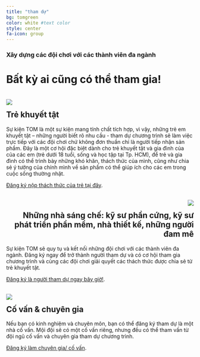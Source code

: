 ```yaml
---
title: "tham dự"
bg: tomgreen
color: white #text color
style: center
fa-icon: group 
---
```


<h3>Xây dựng các đội chơi với các thành viên đa ngành</h3>
<h1>Bất kỳ ai cũng có thể tham gia!</h1>

<br class="clear" />

<img style="float: left;" src="/img/coon.png">

<h2 style="text-align:left;">Trẻ khuyết tật</h2>

Sự kiện TOM là một sự kiện mang tính chất tích hợp, vì vậy, những trẻ em khuyết tật – những người biết rõ nhu cầu - tham dự chương trình sẽ làm việc trực tiếp với các đội chơi chứ không đơn thuần chỉ là người tiếp nhận sản phẩm. Đây là một cơ hội đặc biệt dành cho trẻ khuyết tật và gia đình của của các em (trẻ dưới 18 tuổi, sống và học tập tại Tp. HCM), để trẻ và gia đình có thể trình bày những khó khăn, thách thức của mình, cũng như chia sẻ ý tưởng của chính mình về sản phẩm có thể giúp ích cho các em trong cuộc sống thường nhật.

<a href="http://bit.ly/1PBpf27">Đăng ký nộp thách thức của trẻ tại đây</a>.

<br class="clear" />

<img style="float: right;" src="/img/monkey.png">

<h2 style="text-align:right;">Những nhà sáng chế: kỹ sư phần cứng, kỹ sư phát triển phần mềm, nhà thiết kế, những người đam mê</h2>

Sự kiện TOM sẽ quy tụ và kết nối những đội chơi với các thành viên đa ngành. Đăng ký ngay để trở thành người tham dự và có cơ hội tham gia chương trình và cùng các đội chơi giải quyết các thách thức được chia sẻ từ trẻ khuyết tật.

<a href="http://bit.ly/1QsP3QY">Đăng ký là người tham dự ngay bây giờ!</a>. 

<br class="clear" />

<img style="float: left;" src="/img/fox.png">

<h2 style="text-align:left;">Cố vấn & chuyên gia</h2>

Nếu bạn có kinh nghiệm và chuyên môn, bạn có thể đăng ký tham dự là một nhà cố vấn. Mội đội sẽ có một cố vấn riêng, nhưng đều có thể tham vấn từ đội ngũ cố vấn và chuyên gia tham dự chương trình.

<a href="http://bit.ly/1QsP3QY">Đăng ký làm chuyên gia/ cố vấn</a>. 
